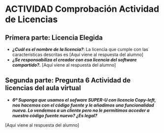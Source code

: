 # ACTIVIDAD Comprobación Actividad de Licencias

## Primera parte: Licencia Elegida
- **_¿Cuál es el nombre de la licencia?_**: La licencia que cumple con las características descritas es [Aquí viene al respuesta del alumno]
- **_¿Se responsabiliza el creador con esa licencia del software compartido?._** [Aquí viene al respuesta del alumno]

## Segunda parte: Pregunta 6 Actividad de licencias del aula virtual

- **_6º Suponga que usamos el sofware SUPER-U con licencia Copy-left, nos hacemos con el código fuente y le añadimos una funcionalidad nueva. Lo vendemos a un cliente pero no le permitimos acceder a nuestro código fuente nuevo? ¿Es legal?_**

[Aquí viene al respuesta del alumno]

